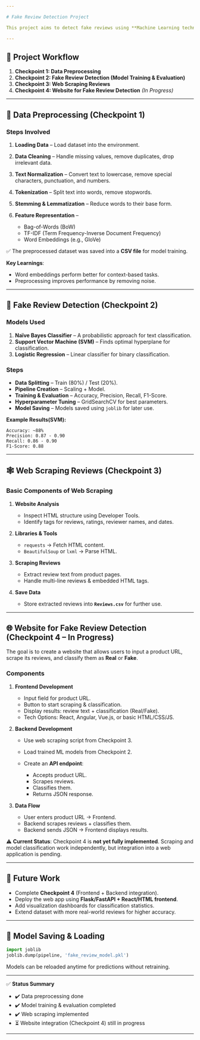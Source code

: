 ```yaml
---

# Fake Review Detection Project

This project aims to detect fake reviews using **Machine Learning techniques**. The workflow includes **data preprocessing, feature engineering, model training, evaluation, web scraping, and building a website interface** (partially implemented).

---
```


## 📌 Project Workflow

1. **Checkpoint 1: Data Preprocessing**
2. **Checkpoint 2: Fake Review Detection (Model Training & Evaluation)**
3. **Checkpoint 3: Web Scraping Reviews**
4. **Checkpoint 4: Website for Fake Review Detection** *(In Progress)*

---

## 🧹 Data Preprocessing (Checkpoint 1)

### Steps Involved

1. **Loading Data** – Load dataset into the environment.
2. **Data Cleaning** – Handle missing values, remove duplicates, drop irrelevant data.
3. **Text Normalization** – Convert text to lowercase, remove special characters, punctuation, and numbers.
4. **Tokenization** – Split text into words, remove stopwords.
5. **Stemming & Lemmatization** – Reduce words to their base form.
6. **Feature Representation** –

   * Bag-of-Words (BoW)
   * TF-IDF (Term Frequency-Inverse Document Frequency)
   * Word Embeddings (e.g., GloVe)

✅ The preprocessed dataset was saved into a **CSV file** for model training.

**Key Learnings**:

* Word embeddings perform better for context-based tasks.
* Preprocessing improves performance by removing noise.

---

## 🤖 Fake Review Detection (Checkpoint 2)

### Models Used

1. **Naïve Bayes Classifier** – A probabilistic approach for text classification.
2. **Support Vector Machine (SVM)** – Finds optimal hyperplane for classification.
3. **Logistic Regression** – Linear classifier for binary classification.

### Steps

* **Data Splitting** – Train (80%) / Test (20%).
* **Pipeline Creation** – Scaling + Model.
* **Training & Evaluation** – Accuracy, Precision, Recall, F1-Score.
* **Hyperparameter Tuning** – GridSearchCV for best parameters.
* **Model Saving** – Models saved using `joblib` for later use.

**Example Results(SVM):**

```
Accuracy: ~88%  
Precision: 0.87 - 0.90
Recall: 0.86 - 0.90  
F1-Score: 0.88 
```

---

## 🕸️ Web Scraping Reviews (Checkpoint 3)

### Basic Components of Web Scraping

1. **Website Analysis**

   * Inspect HTML structure using Developer Tools.
   * Identify tags for reviews, ratings, reviewer names, and dates.

2. **Libraries & Tools**

   * `requests` → Fetch HTML content.
   * `BeautifulSoup` or `lxml` → Parse HTML.

3. **Scraping Reviews**

   * Extract review text from product pages.
   * Handle multi-line reviews & embedded HTML tags.

4. **Save Data**

   * Store extracted reviews into **`Reviews.csv`** for further use.

---

## 🌐 Website for Fake Review Detection (Checkpoint 4 – In Progress)

The goal is to create a website that allows users to input a product URL, scrape its reviews, and classify them as **Real** or **Fake**.

### Components

1. **Frontend Development**

   * Input field for product URL.
   * Button to start scraping & classification.
   * Display results: review text + classification (Real/Fake).
   * Tech Options: React, Angular, Vue.js, or basic HTML/CSS/JS.

2. **Backend Development**

   * Use web scraping script from Checkpoint 3.
   * Load trained ML models from Checkpoint 2.
   * Create an **API endpoint**:

     * Accepts product URL.
     * Scrapes reviews.
     * Classifies them.
     * Returns JSON response.

3. **Data Flow**

   * User enters product URL → Frontend.
   * Backend scrapes reviews + classifies them.
   * Backend sends JSON → Frontend displays results.

⚠️ **Current Status**:
Checkpoint 4 is **not yet fully implemented**. Scraping and model classification work independently, but integration into a web application is pending.

---

## 🚀 Future Work

* Complete **Checkpoint 4** (Frontend + Backend integration).
* Deploy the web app using **Flask/FastAPI + React/HTML frontend**.
* Add visualization dashboards for classification statistics.
* Extend dataset with more real-world reviews for higher accuracy.

---

## 💾 Model Saving & Loading

```python
import joblib
joblib.dump(pipeline, 'fake_review_model.pkl')
```

Models can be reloaded anytime for predictions without retraining.

---

✅ **Status Summary**

* ✔️ Data preprocessing done
* ✔️ Model training & evaluation completed
* ✔️ Web scraping implemented
* ⏳ Website integration (Checkpoint 4) still in progress

---
